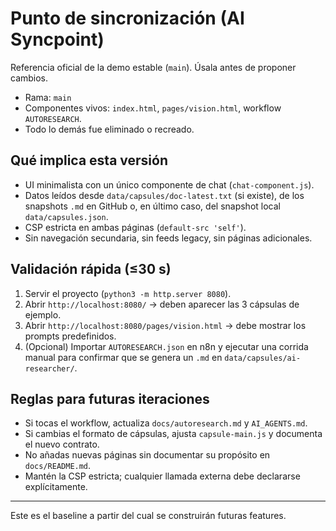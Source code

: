 # Punto de sincronización (AI Syncpoint)

Referencia oficial de la demo estable (`main`). Úsala antes de proponer cambios.

- Rama: `main`
- Componentes vivos: `index.html`, `pages/vision.html`, workflow `AUTORESEARCH`.
- Todo lo demás fue eliminado o recreado.

## Qué implica esta versión
- UI minimalista con un único componente de chat (`chat-component.js`).
- Datos leídos desde `data/capsules/doc-latest.txt` (si existe), de los snapshots `.md` en GitHub o, en último caso, del snapshot local `data/capsules.json`.
- CSP estricta en ambas páginas (`default-src 'self'`).
- Sin navegación secundaria, sin feeds legacy, sin páginas adicionales.

## Validación rápida (≤30 s)
1. Servir el proyecto (`python3 -m http.server 8080`).
2. Abrir `http://localhost:8080/` → deben aparecer las 3 cápsulas de ejemplo.
3. Abrir `http://localhost:8080/pages/vision.html` → debe mostrar los prompts predefinidos.
4. (Opcional) Importar `AUTORESEARCH.json` en n8n y ejecutar una corrida manual para confirmar que se genera un `.md` en `data/capsules/ai-researcher/`.

## Reglas para futuras iteraciones
- Si tocas el workflow, actualiza `docs/autoresearch.md` y `AI_AGENTS.md`.
- Si cambias el formato de cápsulas, ajusta `capsule-main.js` y documenta el nuevo contrato.
- No añadas nuevas páginas sin documentar su propósito en `docs/README.md`.
- Mantén la CSP estricta; cualquier llamada externa debe declararse explícitamente.

---
Este es el baseline a partir del cual se construirán futuras features.

